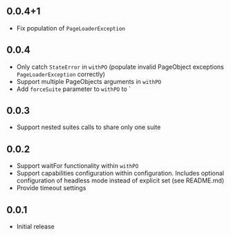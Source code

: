 ## 0.0.4+1

* Fix population of `PageLoaderException`

## 0.0.4

* Only catch `StateError` in `withPO` (populate invalid PageObject exceptions `PageLoaderException` correctly)
* Support multiple PageObjects arguments in `withPO`
* Add `forceSuite` parameter to `withPO` to `

## 0.0.3

* Support nested suites calls to share only one suite

## 0.0.2

* Support waitFor functionality within `withPO` 
* Support capabilities configuration within configuration. Includes optional configuration of headless mode instead of explicit set (see README.md)
* Provide timeout settings

## 0.0.1

* Initial release